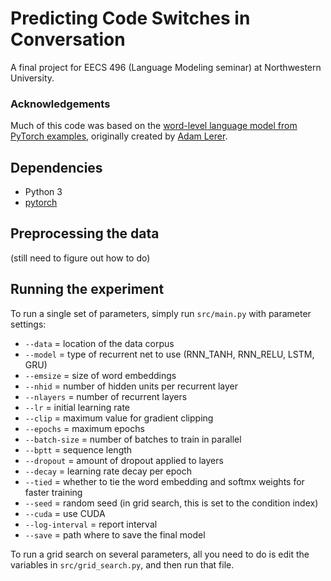 # Predicting Code Switches in Conversation

A final project for EECS 496 (Language Modeling seminar) at Northwestern University.

### Acknowledgements

Much of this code was based on the [word-level language model from PyTorch examples](https://github.com/pytorch/examples/tree/master/word_language_model), originally created by [Adam Lerer](https://github.com/adamlerer).

## Dependencies

* Python 3
* [pytorch](http://pytorch.org/)

## Preprocessing the data

(still need to figure out how to do)

## Running the experiment

To run a single set of parameters, simply run `src/main.py` with parameter settings:

- `--data` = location of the data corpus
- `--model` = type of recurrent net to use (RNN_TANH, RNN_RELU, LSTM, GRU)
- `--emsize` = size of word embeddings
- `--nhid` = number of hidden units per recurrent layer
- `--nlayers` = number of recurrent layers
- `--lr` = initial learning rate
- `--clip` = maximum value for gradient clipping
- `--epochs` = maximum epochs
- `--batch-size` = number of batches to train in parallel
- `--bptt` = sequence length
- `--dropout` = amount of dropout applied to layers
- `--decay` = learning rate decay per epoch
- `--tied` = whether to tie the word embedding and softmx weights for faster training
- `--seed` = random seed (in grid search, this is set to the condition index)
- `--cuda` = use CUDA
- `--log-interval` = report interval
- `--save` = path where to save the final model

To run a grid search on several parameters, all you need to do is edit the variables in `src/grid_search.py`, and then run that file.
